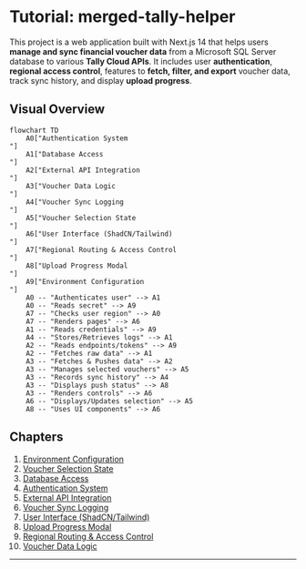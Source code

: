 # Tutorial: merged-tally-helper

This project is a web application built with Next.js 14 that helps users
**manage and sync financial voucher data** from a Microsoft SQL Server
database to various **Tally Cloud APIs**. It includes user **authentication**,
**regional access control**, features to **fetch, filter, and export** voucher
data, track sync history, and display **upload progress**.


## Visual Overview

```mermaid
flowchart TD
    A0["Authentication System
"]
    A1["Database Access
"]
    A2["External API Integration
"]
    A3["Voucher Data Logic
"]
    A4["Voucher Sync Logging
"]
    A5["Voucher Selection State
"]
    A6["User Interface (ShadCN/Tailwind)
"]
    A7["Regional Routing & Access Control
"]
    A8["Upload Progress Modal
"]
    A9["Environment Configuration
"]
    A0 -- "Authenticates user" --> A1
    A0 -- "Reads secret" --> A9
    A7 -- "Checks user region" --> A0
    A7 -- "Renders pages" --> A6
    A1 -- "Reads credentials" --> A9
    A4 -- "Stores/Retrieves logs" --> A1
    A2 -- "Reads endpoints/tokens" --> A9
    A2 -- "Fetches raw data" --> A1
    A3 -- "Fetches & Pushes data" --> A2
    A3 -- "Manages selected vouchers" --> A5
    A3 -- "Records sync history" --> A4
    A3 -- "Displays push status" --> A8
    A3 -- "Renders controls" --> A6
    A6 -- "Displays/Updates selection" --> A5
    A8 -- "Uses UI components" --> A6
```

## Chapters

1. [Environment Configuration
](01_environment_configuration_.md)
2. [Voucher Selection State
](02_voucher_selection_state_.md)
3. [Database Access
](03_database_access_.md)
4. [Authentication System
](04_authentication_system_.md)
5. [External API Integration
](05_external_api_integration_.md)
6. [Voucher Sync Logging
](06_voucher_sync_logging_.md)
7. [User Interface (ShadCN/Tailwind)
](07_user_interface__shadcn_tailwind__.md)
8. [Upload Progress Modal
](08_upload_progress_modal_.md)
9. [Regional Routing & Access Control
](09_regional_routing___access_control_.md)
10. [Voucher Data Logic
](10_voucher_data_logic_.md)

---
